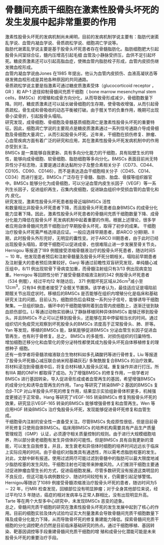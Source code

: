 # 骨髓间充质干细胞在激素性股骨头坏死的 发生发展中起非常重要的作用  
激素性股骨头坏死的发病机制尚未阐明，目前的发病机制学说主要有：脂肪代谢紊乱学说、血管内凝血学说、骨质疏松学说、细胞凋亡学说等。  
脂肪代谢紊乱学说主要是基于股骨头坏死患者存在骨髓脂肪化。脂肪细胞肥大引起股骨头间室综合征，髓内压增高引起毛细 血管及小静脉受挤压，血供不足引起坏死。糖皮质激素还可以引起高脂血症，使微血管内脂肪栓子形成，血管内皮损伤继发微血栓形成。  
血管内凝血学说由Jones 在1985 年提出，他认为血管内皮损伤、血液高凝状态等继发微血栓形成是其他各种原因的共同通路。  
骨质疏松学说主要是指激素可通过糖皮质激素受体（glucocorticoid receptor ， GR ）和  AP-1  途径抑制骨髓间充质干细胞（ bone marrow  mesenchymal stem cells，BMSCs）的增殖和成骨方向分化，从而导致骨形成减少，骨细胞数量下降。同时，糖皮质激素还可以延长破骨细胞的生存期，使骨吸收增强，从而引起骨质疏松，骨生成和骨吸收的动态平衡被打破。由于髋关节的负重作用，晚期可出现骨小梁骨折，引起股骨头塌陷。  
研究发现，成骨细胞、骨细胞及骨髓基质细胞凋亡是激素性股骨头坏死的重要特征。因此，细胞凋亡学说的主要观点是糖皮质激素通过一系列信号通路介导成骨细胞及骨细胞大量凋亡，从而引起股骨头坏死。近年来，干细胞在损伤修复、肿瘤、心血管疾病方面有着广泛的研究和应用，其在激素性股骨头坏死发病机制中的作用亦受到关注。  
BMSCs 是一类能够自我更新、具有多向分化能力的干细胞，具有贴壁生长的特性，能够向成骨细胞、软骨细胞、脂肪细胞等多向分化。BMSCs 表面目前尚无特异性分子标志物，主要是通过表达黏附分子及整合素相关分子（CD73、CD44、CD105、CD90、CD146），而不是表达造血干细胞相关分子（CD45、CD14、CD34）而进行鉴定。BMSCs 广泛存在于骨髓、脂肪、胎盘、骨膜等组织器官中。BMSCs 能够分化为成骨细胞，可以分泌血管内皮生长因子（VEGF）等一系列生长因子，促进组织再生，召集内皮细胞，促进缺血组织中受损血管的血管化和内 皮化。  
研究发现，激素性股骨头坏死患者股骨近端BMSCs 活性  
和数量相比非股骨头坏死患者下降，而且股骨头坏死患者自身BMSCs 的成骨分化能力显著下降。因此，激素性股骨头坏死患者的骨髓间充质干细胞数量下降、成骨分化能力降低在股骨头坏 死发病机制中起着重要的作用。根据上述理论，很多学者应用自体骨髓间充质干细胞治疗早期股骨头坏死，取得了初步的成果。 干细胞治疗股骨头坏死需严格选择适应证。一般应选择早期患者，即ARCO 分期Ⅰ期、Ⅱ期，此时股骨头外形完好，无明显的囊性变。对于ARCO Ⅲ期患者，由于此时已经出现股骨头塌陷，即使干细胞可以促进成骨，也很难阻止进一步发展至骨关节炎。Hernigou 等报道了189 例髋接受浓缩骨髓液治疗的股骨头坏死患者，随访时间$5\sim10$ 年。他发现患者预后和注射骨髓量及股骨头坏死分期相关。塌陷前早期患者及注射量大的患者预后效果较好。Ganji 等通过前瞻性双盲研究发现，单纯髓心减压组中，8/11 例出现软骨下骨病变加重，而骨髓注射组只有3/13 例出现病变加重。Hernigou 等回顾性分析了接受骨髓浓缩液注射的342 例股骨头坏死患者（534 例髋），经过平均12 年随访后，  371 例髋坏死区域从$26\mathrm{cm}^{3}$减小至$12\mathrm{cm}^{3}$，只有94 例患者接受了全髋关节置换。该学者认为，最佳适应证是塌陷前期髋关节出现症状时。移植后的BMSCs 是否能够在组织内增殖分化是临床和基础研究关注的问题。目前认为，细胞损伤后会释放一系列分子信号，能够诱导干细胞聚集。一旦组织缺血，循环中的干细胞能够附着到血管内皮细胞上，逐渐迁徙到缺血损伤部位。Li 等通过动物实验确认了静脉移植同种异体BMSCs 能够迁移到股骨头。并且BMSCs 不止可以迁移到股骨头，还能够在其中停留相当长的时间。通过组织切片免疫荧光观察到坏死股骨头的BMSCs 浓度高于正常股骨头、肺、肝等。Yan 等发现，移植的BMSCs 能，缺氧能够促进BMSCs 分泌血管生长因子促进血管再生，也有利于骨修复。总之， BMSCs 的多能性、对损伤组织的归巢特性、增加细胞迁移分化和血管化的旁分泌特性都使其成为股骨头坏死自体移植修复的理想种子 细胞。  
还有一些学者将骨髓浓缩液联合生物材料如多孔磷酸钙等进行骨修复。Liu 等报道了股骨头坏死髓心减压联合纳米羟基磷灰石/ 多聚酰胺复合BMSCs 的治疗效果。将材料浸泡到骨髓液中后，将复合材料植入股骨头区域。重复操作并进行打压。所有ⅢA 期的ONFH 都取得了成功。为了增强BMSCs 的修复作用，一些学者对BMSCs 进行基因转染，导入促进骨形成或者血管再生的基因，希望增强BMSCs的成骨分化和诱导血管再生的作用。Tang 等研究了转染BMP-2 基因的BMSCs 复合$\upbeta$-TCP 对山羊股骨头坏死的修复作用，结果显示实验组新骨体积更多，机械强度更接近于正常骨。Hang 等研究了VEGF-165 转染BMSCs 修复狗股骨头坏死的效果，研究显示VEGF-165 转染的BMSCs 能够增强骨修复和血管再生。Wen 等应用HGF 转染BMSCs 治疗兔股骨头坏死，发现能够促进骨坏死修复和血管生成。  
干细胞骨内注射的安全性一直备受关注。尽管BMSCs 免疫原性很低，但是目前骨坏死修复只使用自体BMSCs。临床用BMSCs 的培养机构需要具有产品生产质量管理规范（GMP）认证，必须遵守相关质量控制的规则。由于进行大规模细胞培养，所以部分衰老细胞有发生异倍体的可能性。但是BMSCs 具有自我更新的潜能，可以发生自我修复。并且，发生衰老和异倍体时细胞的培养时间远远长于临床上实际应用的时间。由于骨组织对脂类具有通透性，所以需考虑脂肪栓塞的发生。对此，文献中鲜有报道。使用过滤网尽可能过滤到骨髓中的脂肪可以最大限度地减少脂肪栓塞的发生风险。干细胞注射也可能带来肿瘤风险。人们推测干细胞主要通过促进肿瘤血管生长的方式，促进癌细胞发展。尽管多数研究没有报道这类明显的不良反应，但这可能与病例数较少、随访时间较短有关，仍需要引起足够警惕。Hernigou等随访了1089 例接受骨髓浓缩液治疗股骨头坏死的患者，随访时间为$5\sim22$ 年，行MRI 检查发现，回植部位没有明显肿瘤；对于全身其他部位来说，经过平均12.5 年随访，癌症的相对发病率与正常人群相比，没有出现明显升高。Tarte 等在两个大型多中心研究中，未发现BMSCs 恶变的迹象。  
总之，骨髓间充质干细胞的研究在激素性股骨头坏死的发生发展中起到了核心的作用。目前的细胞实验及体内试验均证实大剂量激素会导致骨髓间充质干细胞数量下降及成骨分化能力下降，从而导致骨坏死的修复重建能力降低。探索骨髓间充质干细胞的分化调控靶点仍然是目前临床基础研究的热点。通过干细胞移植、基因转染、靶基因调控等手段重建骨髓间充质干细胞的增 殖和成骨分化潜能可能是未来股骨头坏死的重要治疗手段。  

